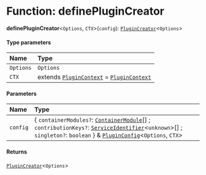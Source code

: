 # Function: definePluginCreator

**definePluginCreator**<`Options`, `CTX`>(`config`): [`PluginCreator`](/en/auto-docs/editor/types/PluginCreator.md)<`Options`>

#### Type parameters

| Name | Type |
| :------ | :------ |
| `Options` | `Options` |
| `CTX` | extends [`PluginContext`](/en/auto-docs/editor/variables/PluginContext-1.md) = [`PluginContext`](/en/auto-docs/editor/variables/PluginContext-1.md) |

#### Parameters

| Name | Type |
| :------ | :------ |
| `config` | { `containerModules?`: [`ContainerModule`](/en/auto-docs/editor/interfaces/interfaces.ContainerModule.md)\[] ; `contributionKeys?`: [`ServiceIdentifier`](/en/auto-docs/editor/types/interfaces.ServiceIdentifier.md)<`unknown`>\[] ; `singleton?`: `boolean`  } & [`PluginConfig`](/en/auto-docs/editor/interfaces/PluginConfig.md)<`Options`, `CTX`> |

#### Returns

[`PluginCreator`](/en/auto-docs/editor/types/PluginCreator.md)<`Options`>
